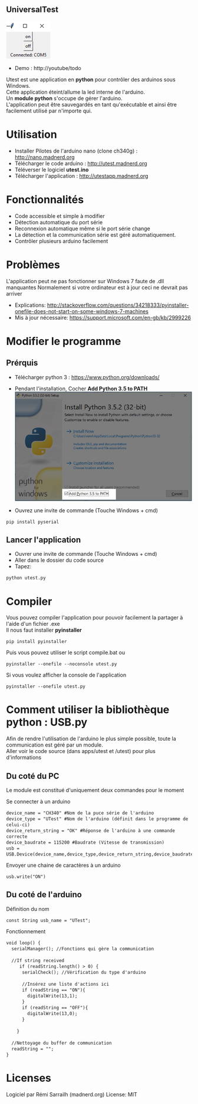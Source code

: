 ﻿UniversalTest
-------------------
![UTestpython app](https://github.com/pigetArduino/utest/raw/master/doc/utestapp.png)
* Demo : http://youtube/todo


Utest est une application en **python** pour contrôler des arduinos sous Windows.   
Cette application éteint/allume la led interne de l'arduino.   
Un **module python** s'occupe de gérer l'arduino.   
L'application peut être sauvegardés en tant qu'exécutable et ainsi être facilement utilisé par n'importe qui.

# Utilisation
* Installer Pilotes de l'arduino nano (clone ch340g)  : http://nano.madnerd.org
* Télécharger le code arduino : http://utest.madnerd.org
* Téléverser le logiciel **utest.ino**
* Télécharger l'application : http://utestapp.madnerd.org


# Fonctionnalités
* Code accessible et simple à modifier 
* Détection automatique du port série
* Reconnexion automatique même si le port série change
* La détection et la communication série est géré automatiquement.
* Contrôler plusieurs arduino facilement

# Problèmes
L'application peut ne pas fonctionner sur Windows 7 faute de .dll manquantes
Normalement si votre ordinateur est à jour ceci ne devrait pas arriver
* Explications: http://stackoverflow.com/questions/34218333/pyinstaller-onefile-does-not-start-on-some-windows-7-machines
* Mis à jour nécessaire: https://support.microsoft.com/en-gb/kb/2999226

# Modifier le programme

## Prérquis
* Télécharger python 3 : https://www.python.org/downloads/
* Pendant l'installation, Cocher **Add Python 3.5 to PATH**   
![Python Path](https://github.com/pigetArduino/utest/raw/master/doc/python_install_path.jpg)

* Ouvrez une invite de commande (Touche Windows + cmd)
```
pip install pyserial
```

## Lancer l'application
* Ouvrer une invite de commande (Touche Windows + cmd)
* Aller dans le dossier du code source 
* Tapez:
```
python utest.py
```

# Compiler
Vous pouvez compiler l'application pour pouvoir facilement la partager à l'aide d'un fichier .exe   
Il nous faut installer **pyinstaller**

```
pip install pyinstaller
```
Puis vous pouvez utiliser le script compile.bat ou 
```
pyinstaller --onefile --noconsole utest.py 
```
Si vous voulez afficher la console de l'application
```
pyinstaller --onefile utest.py 
```

# Comment utiliser la bibliothèque python : USB.py
Afin de rendre l'utilisation de l'arduino le plus simple possible, toute la communication est géré par un module.   
Aller voir le code source (dans apps/utest et /utest) pour plus d'informations 

## Du coté du PC
Le module est constitué d'uniquement deux commandes pour le moment

Se connecter à un arduino
```
device_name = "CH340" #Nom de la puce série de l'arduino
device_type = "UTest" #Nom de l'arduino (définit dans le programme de celui-ci)
device_return_string = "OK" #Réponse de l'arduino à une commande correcte
device_baudrate = 115200 #Baudrate (Vitesse de transmission)
usb = USB.Device(device_name,device_type,device_return_string,device_baudrate)
```

Envoyer une chaine de caractères à un arduino
```
usb.write("ON")
```

## Du coté de l'arduino
Définition du nom
```
const String usb_name = "UTest";
```

Fonctionnement 
```
void loop() {
  serialManager(); //Fonctions qui gère la communication

  //If string received
     if (readString.length() > 0) {
      serialCheck(); //Vérification du type d'arduino

      //Insérez une liste d'actions ici
      if (readString == "ON"){
        digitalWrite(13,1);
      }
      if (readString == "OFF"){
        digitalWrite(13,0);
      }
      
    }

  //Nettoyage du buffer de communication
  readString = "";
}
```

# Licenses
Logiciel par Rémi Sarrailh (madnerd.org)
License: MIT
